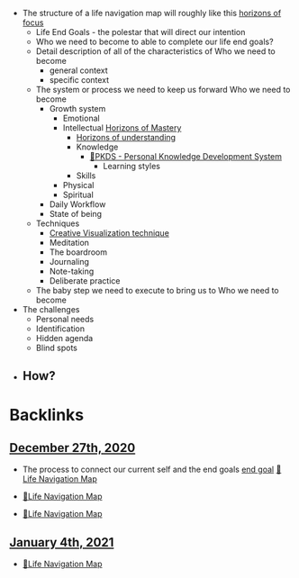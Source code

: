 - The structure of a life navigation map will roughly like this [horizons of focus](<horizons of focus.md>)
    - Life End Goals - the polestar that will direct our intention
    - Who we need to become to able to complete our life end goals?
    - Detail description of all of the characteristics of Who we need to become
        - general context
        - specific context
    - The system or process we need to keep us forward Who we need to become
        - Growth system
            - Emotional
            - Intellectual [Horizons of Mastery](<Horizons of Mastery.md>)
                - [Horizons of understanding](<Horizons of understanding.md>)
                - Knowledge
                    - [🌱PKDS - Personal Knowledge Development System](<🌱PKDS - Personal Knowledge Development System.md>)
                        - Learning styles
                - Skills
            - Physical
            - Spiritual
        - Daily Workflow
        - State of being
    - Techniques
        - [Creative Visualization technique](<Creative Visualization technique.md>)
        - Meditation
        - The boardroom
        - Journaling
        - Note-taking
        - Deliberate practice
    - The baby step we need to execute to bring us to Who we need to become
- The challenges
    - Personal needs
    - Identification
    - Hidden agenda
    - Blind spots
- How?
    - 

# Backlinks
## [December 27th, 2020](<December 27th, 2020.md>)
- The process to connect our current self and the end goals [end goal](<end goal.md>) [🌱Life Navigation Map](<🌱Life Navigation Map.md>)

- [🌱Life Navigation Map](<🌱Life Navigation Map.md>)

- [🌱Life Navigation Map](<🌱Life Navigation Map.md>)

## [January 4th, 2021](<January 4th, 2021.md>)
- [🌱Life Navigation Map](<🌱Life Navigation Map.md>)

